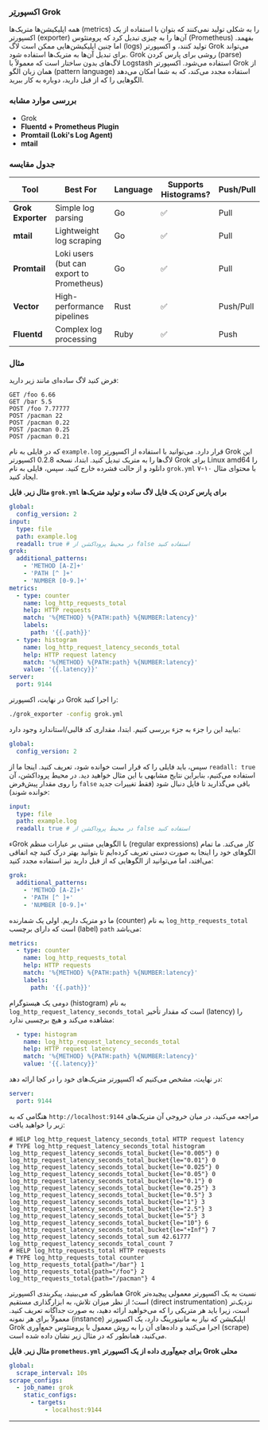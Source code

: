 ### **اکسپورتِر Grok**

 
همه اپلیکیشن‌ها متریک‌ها (metrics) را به شکلی تولید نمی‌کنند که بتوان با استفاده از یک اکسپورتر (exporter) آن‌ها را به چیزی تبدیل کرد که پرومتئوس (Prometheus) بفهمد. اما چنین اپلیکیشن‌هایی ممکن است لاگ (logs) تولید کنند، و اکسپورتر Grok می‌تواند برای تبدیل آن‌ها به متریک‌ها استفاده شود. Grok روشی برای پارس کردن (parse) لاگ‌های بدون ساختار است که معمولاً با Logstash استفاده می‌شود. اکسپورتر Grok از همان زبان الگو (pattern language) استفاده مجدد می‌کند، که به شما امکان می‌دهد الگوهایی را که از قبل دارید، دوباره به کار ببرید.

### بررسی موارد مشابه

- Grok
- **Fluentd + Prometheus Plugin**
- **Promtail (Loki's Log Agent)**
- **mtail**

### **جدول مقایسه**

| Tool              | Best For                                  | Language | Supports Histograms? | Push/Pull |
| ----------------- | ----------------------------------------- | -------- | -------------------- | --------- |
| **Grok Exporter** | Simple log parsing                        | Go       | ✅                    | Pull      |
| **mtail**         | Lightweight log scraping                  | Go       | ✅                    | Pull      |
| **Promtail**      | Loki users (but can export to Prometheus) | Go       | ✅                    | Pull      |
| **Vector**        | High-performance pipelines                | Rust     | ✅                    | Push/Pull |
| **Fluentd**       | Complex log processing                    | Ruby     | ✅                    | Push      |

###  مثال

فرض کنید لاگ ساده‌ای مانند زیر دارید:
```
GET /foo 6.66
GET /bar 5.5
POST /foo 7.77777
POST /pacman 22
POST /pacman 0.22 
POST /pacman 0.25
POST /pacman 0.21
```
که در فایلی به نام `example.log` قرار دارد. می‌توانید با استفاده از اکسپورتِر Grok این لاگ‌ها را به متریک تبدیل کنید. ابتدا، نسخه 0.2.8 اکسپورتر Grok برای Linux amd64 را دانلود و از حالت فشرده خارج کنید. سپس، فایلی به نام `grok.yml` با محتوای مثال ۱۰-۷ ایجاد کنید.

**مثال زیر. فایل `grok.yml` برای پارس کردن یک فایل لاگ ساده و تولید متریک‌ها**
```yaml
global:
  config_version: 2
input:
  type: file
  path: example.log
  readall: true # در محیط پروداکشن از false استفاده کنید
grok:
  additional_patterns:
    - 'METHOD [A-Z]+'
    - 'PATH [^ ]+'
    - 'NUMBER [0-9.]+'
metrics:
  - type: counter
    name: log_http_requests_total
    help: HTTP requests
    match: '%{METHOD} %{PATH:path} %{NUMBER:latency}'
    labels:
      path: '{{.path}}'
  - type: histogram
    name: log_http_request_latency_seconds_total
    help: HTTP request latency
    match: '%{METHOD} %{PATH:path} %{NUMBER:latency}'
    value: '{{.latency}}'
server:
  port: 9144
```

در نهایت، اکسپورتر Grok را اجرا کنید:
```bash
./grok_exporter -config grok.yml
```

بیایید این را جزء به جزء بررسی کنیم. ابتدا، مقداری کد قالبی/استاندارد وجود دارد:
```yaml
global:
  config_version: 2
```
سپس، باید فایلی را که قرار است خوانده شود، تعریف کنید. اینجا ما از `readall: true` استفاده می‌کنیم، بنابراین نتایج مشابهی با این مثال خواهید دید. در محیط پروداکشن، آن را روی مقدار پیش‌فرض `false` باقی می‌گذارید تا فایل دنبال شود (فقط تغییرات جدید خوانده شوند):
```yaml
input:
  type: file
  path: example.log
  readall: true # در محیط پروداکشن از false استفاده کنید
```
ءGrok با الگوهایی مبتنی بر عبارات منظم (regular expressions) کار می‌کند. ما تمام الگوهای خود را اینجا به صورت دستی تعریف کرده‌ایم تا بتوانید بهتر درک کنید چه اتفاقی می‌افتد، اما می‌توانید از الگوهایی که از قبل دارید نیز استفاده مجدد کنید:
```yaml
grok:
  additional_patterns:
    - 'METHOD [A-Z]+'
    - 'PATH [^ ]+'
    - 'NUMBER [0-9.]+'
```
ما دو متریک داریم. اولی یک شمارنده (counter) به نام `log_http_requests_total` است که دارای برچسب (label) `path` می‌باشد:
```yaml
metrics:
  - type: counter
    name: log_http_requests_total
    help: HTTP requests
    match: '%{METHOD} %{PATH:path} %{NUMBER:latency}'
    labels:
      path: '{{.path}}'
```
دومی یک هیستوگرام (histogram) به نام `log_http_request_latency_seconds_total` است که مقدار تأخیر (latency) را مشاهده می‌کند و هیچ برچسبی ندارد:
```yaml
  - type: histogram
    name: log_http_request_latency_seconds_total
    help: HTTP request latency
    match: '%{METHOD} %{PATH:path} %{NUMBER:latency}'
    value: '{{.latency}}'
```
در نهایت، مشخص می‌کنیم که اکسپورتر متریک‌های خود را در کجا ارائه دهد:
```yaml
server:
  port: 9144
```
هنگامی که به `http://localhost:9144` مراجعه می‌کنید، در میان خروجی آن متریک‌های زیر را خواهید یافت:
```
# HELP log_http_request_latency_seconds_total HTTP request latency
# TYPE log_http_request_latency_seconds_total histogram
log_http_request_latency_seconds_total_bucket{le="0.005"} 0
log_http_request_latency_seconds_total_bucket{le="0.01"} 0
log_http_request_latency_seconds_total_bucket{le="0.025"} 0
log_http_request_latency_seconds_total_bucket{le="0.05"} 0
log_http_request_latency_seconds_total_bucket{le="0.1"} 0
log_http_request_latency_seconds_total_bucket{le="0.25"} 3
log_http_request_latency_seconds_total_bucket{le="0.5"} 3
log_http_request_latency_seconds_total_bucket{le="1"} 3
log_http_request_latency_seconds_total_bucket{le="2.5"} 3
log_http_request_latency_seconds_total_bucket{le="5"} 3
log_http_request_latency_seconds_total_bucket{le="10"} 6
log_http_request_latency_seconds_total_bucket{le="+Inf"} 7
log_http_request_latency_seconds_total_sum 42.61777
log_http_request_latency_seconds_total_count 7
# HELP log_http_requests_total HTTP requests
# TYPE log_http_requests_total counter
log_http_requests_total{path="/bar"} 1
log_http_requests_total{path="/foo"} 2
log_http_requests_total{path="/pacman"} 4
```
همانطور که می‌بینید، پیکربندی اکسپورتر Grok نسبت به یک اکسپورتر معمولی پیچیده‌تر است؛ از نظر میزان تلاش، به ابزارگذاری مستقیم (direct instrumentation) نزدیک‌تر است، زیرا باید هر متریکی را که می‌خواهید ارائه دهید، به صورت جداگانه تعریف کنید. معمولاً برای هر نمونه (instance) اپلیکیشن که نیاز به مانیتورینگ دارد، یک اکسپورتر Grok اجرا می‌کنید و داده‌های آن را به روش معمول با پرومتئوس جمع‌آوری (scrape) می‌کنید، همانطور که در مثال زیر نشان داده شده است.

**مثال زیر. فایل `prometheus.yml` برای جمع‌آوری داده از یک اکسپورتر Grok محلی**
```yaml
global:
  scrape_interval: 10s
scrape_configs:
  - job_name: grok
    static_configs:
      - targets:
          - localhost:9144
```



--------













